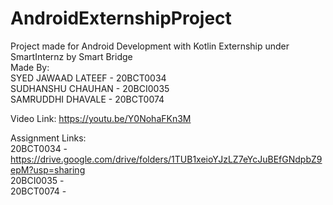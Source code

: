# AndroidExternshipProject  

Project made for Android Development with Kotlin Externship under SmartInternz by Smart Bridge  
Made By:  
SYED JAWAAD LATEEF - 20BCT0034  
SUDHANSHU CHAUHAN - 20BCI0035  
SAMRUDDHI DHAVALE - 20BCT0074  

Video Link:  https://youtu.be/Y0NohaFKn3M

Assignment Links:  
20BCT0034 - https://drive.google.com/drive/folders/1TUB1xeioYJzLZ7eYcJuBEfGNdpbZ9epM?usp=sharing  
20BCI0035 -   
20BCT0074 -  

